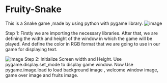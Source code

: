 # Fruity-Snake
This is a Snake game ,made by using python with pygame library.
![image](https://user-images.githubusercontent.com/104193104/166728346-e100123e-0e74-405c-8d34-b170d1eee8a0.png)

Step 1: Firstly we are importing the necessary libraries.
After that, we are defining the width and height of the window in which the game will be played.
And define the color in RGB format that we are going to use in our game for displaying text.


![image](https://user-images.githubusercontent.com/104193104/166729193-29738016-ff0a-4469-a146-d9154a01ef89.png)
Step 2:  Initialize Screen width and Height. Use pygame.display.set_mode to display game window.
Now Use pygame.image.load to load background image , welcome window image, game over image and fruits image.
